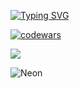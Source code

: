 [![Typing SVG](https://readme-typing-svg.herokuapp.com?color=%2336BCF7&lines=Hi+there+✨)](https://git.io/typing-svg)

[![codewars](https://www.codewars.com/users/Neko_Universe/badges/large)](https://www.codewars.com/users/Neko_Universe)

![](https://komarev.com/ghpvc/?username=GeekNekoS&color=orange)

<p>
<img alt="Neon" src="https://drive.google.com/uc?export=download&amp;id=1g24jWyChm43XqSpzQ_7fBuHV3_dVz7YQ">
</p>

<!--- nothing changed -->
